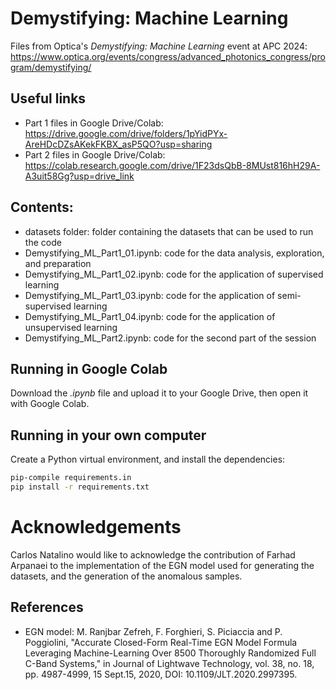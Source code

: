 # Demystifying: Machine Learning

Files from Optica's *Demystifying: Machine Learning* event at APC 2024: https://www.optica.org/events/congress/advanced_photonics_congress/program/demystifying/

## Useful links

 - Part 1 files in Google Drive/Colab: https://drive.google.com/drive/folders/1pYidPYx-AreHDcDZsAKekFKBX_asP5QO?usp=sharing
 - Part 2 files in Google Drive/Colab: https://colab.research.google.com/drive/1F23dsQbB-8MUst816hH29A-A3uit58Gg?usp=drive_link

## Contents:

- datasets folder: folder containing the datasets that can be used to run the code
- Demystifying_ML_Part1_01.ipynb: code for the data analysis, exploration, and preparation
- Demystifying_ML_Part1_02.ipynb: code for the application of supervised learning
- Demystifying_ML_Part1_03.ipynb: code for the application of semi-supervised learning
- Demystifying_ML_Part1_04.ipynb: code for the application of unsupervised learning
- Demystifying_ML_Part2.ipynb: code for the second part of the session

## Running in Google Colab

Download the *.ipynb* file and upload it to your Google Drive, then open it with Google Colab.

## Running in your own computer

Create a Python virtual environment, and install the dependencies:

```bash
pip-compile requirements.in
pip install -r requirements.txt
```

# Acknowledgements

Carlos Natalino would like to acknowledge the contribution of Farhad Arpanaei to the implementation of the EGN model used for generating the datasets, and the generation of the anomalous samples.

## References

- EGN model: M. Ranjbar Zefreh, F. Forghieri, S. Piciaccia and P. Poggiolini, "Accurate Closed-Form Real-Time EGN Model Formula Leveraging Machine-Learning Over 8500 Thoroughly Randomized Full C-Band Systems," in Journal of Lightwave Technology, vol. 38, no. 18, pp. 4987-4999, 15 Sept.15, 2020, DOI: 10.1109/JLT.2020.2997395.
